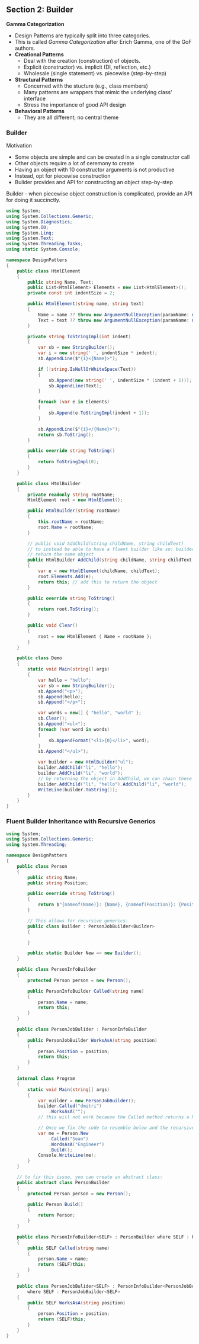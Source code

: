 ## **Section 2: Builder**

**Gamma Categorization**
* Design Patterns are typically split into three categories.
* This is called *Gamma Categorization* after Erich Gamma, one of the GoF authors.
* **Creational Patterns**
    * Deal with the creation (construction) of objects.
    * Explicit (constructor) vs. implicit (DI, reflection, etc.)
    * Wholesale (single statement) vs. piecewise (step-by-step)
* **Structural Patterns**
    * Concerned with the stucture (e.g., class members)
    * Many patterns are wrappers that mimic the underlying class' interface
    * Stress the importance of good API design
* **Behavioral Patterns**
    * They are all different; no central theme

### **Builder**
Motivation
* Some objects are simple and can be created in a single constructor call
* Other objects require a lot of ceremony to create
* Having an object with 10 constructor arguments is not productive
* Instead, opt for piecewise construction
* Bulider provides and API for constructing an object step-by-step

Builder - when piecewise object construction is complicated, provide an API for doing it succinctly.

```csharp
using System;
using System.Collections.Generic;
using System.Diagnostics;
using System.IO;
using System.Linq;
using System.Text;
using System.Threading.Tasks;
using static System.Console;

namespace DesignPatters 
{
    public class HtmlElement
    {
        public string Name, Text;
        public List<HtmlElement> Elements = new List<HtmlElement>();
        private const int indentSize = 2;

        public HtmlElement(string name, string text)
        {
            Name = name ?? throw new ArgumentNullException(paramName: nameof(name));
            Text = text ?? throw new ArgumentNullException(paramName: nameof(text));
        }

        private string ToStringImpl(int indent)
        {
            var sb = new StringBuilder();
            var i = new string(' ', indentSize * indent);
            sb.AppendLine($"{i}<{Name}>");

            if (!string.IsNullOrWhiteSpace(Text))
            {
                sb.Append(new string(' ', indentSize * (indent + 1)));
                sb.AppendLine(Text);
            }

            foreach (var e in Elements)
            {
                sb.Append(e.ToStringImpl(indent + 1));
            }

            sb.AppendLine($"{i}</{Name}>");
            return sb.ToString();
        }

        public override string ToString()
        {
            return ToStringImpl(0);
        }
    }

    public class HtmlBuilder
    {
        private readonly string rootName;
        HtmlElement root = new HtmlElemnt();

        public HtmlBuilder(string rootName)
        {
            this.rootName = rootName;
            root.Name = rootName;
        }

        // public void AddChild(string childName, string childText)
        // to instead be able to have a fluent builder like so: builder.AppendChild("hi").AppendChild("you")
        // return the same object
        public HtmlBuilder AddChild(string childName, string childText)
        {
            var e = new HtmlElement(childName, childText);
            root.Elements.Add(e);
            return this; // add this to return the object
        }

        public override string ToString()
        {
            return root.ToString();
        }

        public void Clear()
        {
            root = new HtmlElement { Name = rootName };
        }
    }

    public class Demo
    {
        static void Main(string[] args)
        {
            var hello = "hello";
            var sb = new StringBuilder();
            sb.Append("<p>");
            sb.Append(hello);
            sb.Append("</p>");

            var words = new[] { "hello", "world" };
            sb.Clear();
            sb.Append("<ul>");
            foreach (var word in words)
            {
                sb.AppendFormat("<li>{0}</li>", word);
            }
            sb.Append("</ul>");

            var builder = new HtmlBuilder("ul");
            builder.AddChild("li", "hello");
            builder.AddChild("li", "world");
            // by returning the object in AddChild, we can chain these calls
            builder.AddChild("li", "hello").AddChild("li", "world");
            WriteLine(builder.ToString());
        }
    }
}
```

### **Fluent Builder Inheritance with Recursive Generics**

```csharp
using System;
using System.Collections.Generic;
using System.Threading;

namespace DesignPatters 
{
    public class Person
    {
        public string Name;
        public string Position;

        public override string ToString()
        {
            return $"{nameof(Name)}: {Name}, {nameof(Position)}: {Position}";
        }

        // This allows for recursive generics:
        public class Builder : PersonJobBuilder<Builder>
        {

        }

        public static Builder New => new Builder();
    }

    public class PersonInfoBuilder
    {
        protected Person person = new Person();

        public PersonInfoBuilder Called(string name)
        {
            person.Name = name;
            return this;
        }
    }

    public class PersonJobBulider : PersonInfoBuilder
    {
        public PersonJobBuilder WorksAsA(string position)
        {
            person.Position = position;
            return this;
        }
    }

    internal class Program
    {
        static void Main(string[] args)
        {
            var vuilder = new PersonJobBuilder();
            builder.Called("dmitri")
                .WorksAsA(""); 
            // this will not work because the Called method returns a PersonInfoBuilder and PersonInfoBuilder doesn't know anything about the JobBuilder.

            // Once we fix the code to resemble below and the recursive generics portion in Person, we'll have this:
            var me = Person.New
                .Called("Sean")
                .WordsAsA("Engineer")
                .Build();
            Console.WriteLine(me);
        }
    }

    // to fix this issue, you can create an abstract class:
    public abstract class PersonBuilder
    {
        protected Person person = new Person();

        public Person Build()
        {
            return Person;
        }
    }

    public class PersonInfoBuilder<SELF> : PersonBuilder where SELF : PersonInfoBuilder<SELF>
    {
        public SELF Called(string name)
        {
            person.Name = name;
            return (SELF)this;
        }
    }

    public class PersonJobBulider<SELF> : PersonInfoBuilder<PersonJobBuilder<SELF>>
        where SELF : PersonJobBuilder<SELF>
    {
        public SELF WorksAsA(string position)
        {
            person.Position = position;
            return (SELF)this;
        }
    }
}
```